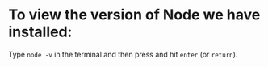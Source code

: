 # To view the version of Node we have installed:

Type `node -v` in the terminal and then press and hit `enter` (or `return`).
